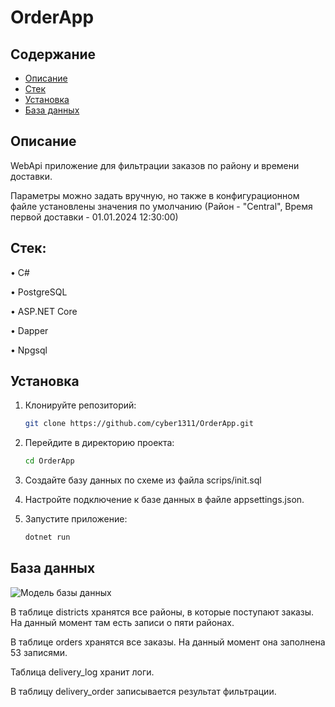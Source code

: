 # OrderApp


## Содержание

- [Описание](#описание)
- [Стек](#стек)
- [Установка](#установка)
- [База данных](#база-данных)

## Описание

WebApi приложение для фильтрации заказов по району и времени доставки.

Параметры можно задать вручную, но также в конфигурационном файле установлены значения по умолчанию (Район - "Central", Время первой доставки - 01.01.2024 12:30:00)


## Стек:

•	C#

•	PostgreSQL

•	ASP.NET Core

•	Dapper

•	Npgsql

## Установка

1. Клонируйте репозиторий:
   
   ```bash
   git clone https://github.com/cyber1311/OrderApp.git

2. Перейдите в директорию проекта:

   ```bash
   cd OrderApp

3. Создайте базу данных по схеме из файла scrips/init.sql

4. Настройте подключение к базе данных в файле appsettings.json.

5. Запустите приложение:

   ```bash
   dotnet run

## База данных

![Модель базы данных](<db_model.png>)

В таблице districts хранятся все районы, в которые поступают заказы. На данный момент там есть записи о пяти районах.

В таблице orders хранятся все заказы. На данный момент она заполнена 53 записями.

Таблица delivery_log хранит логи.

В таблицу delivery_order записывается результат фильтрации.